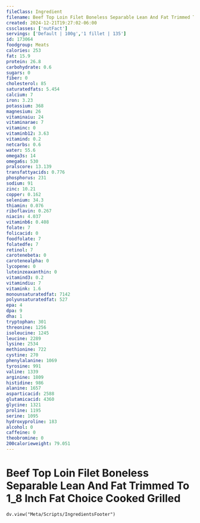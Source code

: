 ```yaml
---
fileClass: Ingredient
filename: Beef Top Loin Filet Boneless Separable Lean And Fat Trimmed To 1_8 Inch Fat Choice Cooked Grilled
created: 2024-12-21T19:27:02-06:00
cssclasses: ['nutFact']
servings: ['Default | 100g','1 fillet | 135']
id: 173064
foodgroup: Meats
calories: 253
fat: 15.9
protein: 26.8
carbohydrate: 0.6
sugars: 0
fiber: 0
cholesterol: 85
saturatedfats: 5.454
calcium: 7
iron: 3.23
potassium: 368
magnesium: 26
vitaminaiu: 24
vitaminarae: 7
vitaminc: 0
vitaminb12: 3.63
vitamind: 0.2
netcarbs: 0.6
water: 55.6
omega3s: 14
omega6s: 530
pralscore: 13.139
transfattyacids: 0.776
phosphorus: 231
sodium: 91
zinc: 10.21
copper: 0.162
selenium: 34.3
thiamin: 0.076
riboflavin: 0.267
niacin: 4.037
vitaminb6: 0.408
folate: 7
folicacid: 0
foodfolate: 7
folatedfe: 7
retinol: 7
carotenebeta: 0
carotenealpha: 0
lycopene: 0
luteinzeaxanthin: 0
vitamind3: 0.2
vitamindiu: 7
vitamink: 1.6
monounsaturatedfat: 7142
polyunsaturatedfat: 527
epa: 4
dpa: 9
dha: 1
tryptophan: 301
threonine: 1256
isoleucine: 1245
leucine: 2289
lysine: 2534
methionine: 722
cystine: 270
phenylalanine: 1069
tyrosine: 991
valine: 1339
arginine: 1809
histidine: 986
alanine: 1657
asparticacid: 2588
glutamicacid: 4360
glycine: 1321
proline: 1195
serine: 1095
hydroxyproline: 183
alcohol: 0
caffeine: 0
theobromine: 0
200calorieweight: 79.051
---
```


# Beef Top Loin Filet Boneless Separable Lean And Fat Trimmed To 1_8 Inch Fat Choice Cooked Grilled

```dataviewjs
dv.view("Meta/Scripts/IngredientsFooter")
```